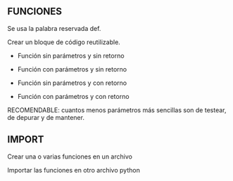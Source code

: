 

## FUNCIONES

Se usa la palabra reservada def.

Crear un bloque de código reutilizable.

* Función sin parámetros y sin retorno
* Función con parámetros y sin retorno

* Función sin parámetros y con retorno
* Función con parámetros y con retorno

RECOMENDABLE: cuantos menos parámetros más sencillas son de testear, de depurar y de mantener.



## IMPORT

Crear una o varias funciones en un archivo

Importar las funciones en otro archivo python